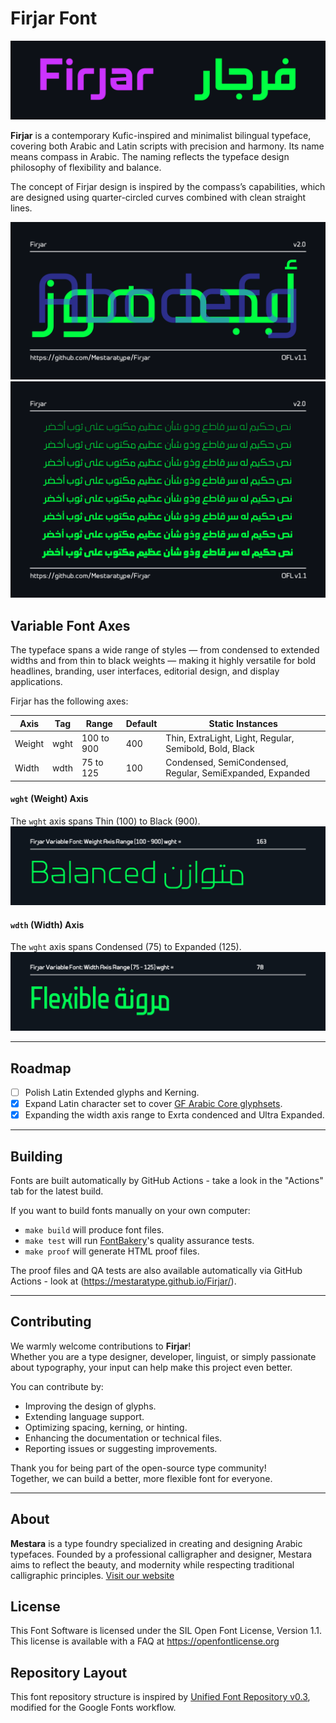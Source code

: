 # Firjar Font
![Sample Image](documentation/nameplate.png)

**Firjar**  is a contemporary Kufic-inspired and minimalist bilingual typeface, covering both Arabic and Latin scripts with precision and harmony. Its name means compass in Arabic. The naming reflects the typeface design philosophy of flexibility and balance.

The concept of Firjar design is inspired by the compass’s capabilities, which are designed using quarter-circled curves combined with clean straight lines. 

![Sample Image](documentation/image1.png)
![Sample Image](documentation/image2.png)


## Variable Font Axes

The typeface spans a wide range of styles — from condensed to extended widths and from thin to black weights — making it highly versatile for bold headlines, branding, user interfaces, editorial design, and display applications.

Firjar has the following axes:

| Axis | Tag | Range | Default | Static Instances |
| --- | --- | --- | --- | --- |
| Weight | wght | 100 to 900 | 400 | Thin, ExtraLight, Light, Regular, Semibold, Bold, Black |
| Width | wdth | 75 to 125 | 100 | Condensed, SemiCondensed, Regular, SemiExpanded, Expanded |

#### `wght` (Weight) Axis
The `wght` axis spans Thin (100) to Black (900).
![Sample Image](documentation/animated/weight-axis-animation-comp.gif)

#### `wdth` (Width) Axis
The `wght` axis spans Condensed (75) to Expanded (125).
![Sample Image](documentation/animated/width-axis-animation-comp.gif)

---

## Roadmap

- [ ] Polish Latin Extended glyphs and Kerning.
- [x] Expand Latin character set to cover [GF Arabic Core glyphsets](https://github.com/googlefonts/glyphsets/blob/main/Lib/glyphsets/results/nam/GF_Arabic_Core.nam).
- [x] Expanding the width axis range to Exrta condenced and Ultra Expanded.

---

## Building

Fonts are built automatically by GitHub Actions - take a look in the "Actions" tab for the latest build.

If you want to build fonts manually on your own computer:

* `make build` will produce font files.
* `make test` will run [FontBakery](https://github.com/googlefonts/fontbakery)'s quality assurance tests.
* `make proof` will generate HTML proof files.

The proof files and QA tests are also available automatically via GitHub Actions - look at (https://mestaratype.github.io/Firjar/).

---

## Contributing

We warmly welcome contributions to **Firjar**!  
Whether you are a type designer, developer, linguist, or simply passionate about typography, your input can help make this project even better.

You can contribute by:
- Improving the design of glyphs.
- Extending language support.
- Optimizing spacing, kerning, or hinting.
- Enhancing the documentation or technical files.
- Reporting issues or suggesting improvements.

Thank you for being part of the open-source type community!  
Together, we can build a better, more flexible font for everyone.

---

## About

**Mestara** is a type foundry specialized in creating and designing Arabic typefaces. Founded by a professional calligrapher and designer, Mestara aims to reflect the beauty, and modernity while respecting traditional calligraphic principles. [Visit our website](https://mestara.com)

## License

This Font Software is licensed under the SIL Open Font License, Version 1.1.
This license is available with a FAQ at https://openfontlicense.org

## Repository Layout

This font repository structure is inspired by [Unified Font Repository v0.3](https://github.com/unified-font-repository/Unified-Font-Repository), modified for the Google Fonts workflow.
